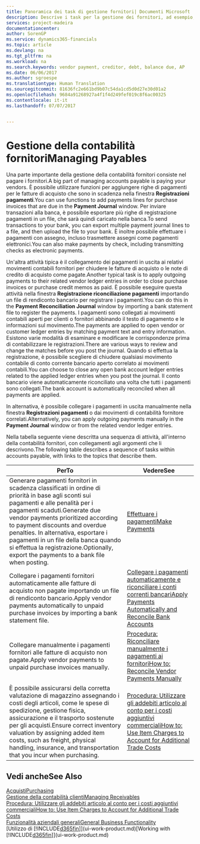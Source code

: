 ```yaml
---
title: Panoramica dei task di gestione fornitori| Documenti Microsoft
description: Descrive i task per la gestione dei fornitori, ad esempio, pagare i creditori o collegare i pagamenti in uscita ai movimenti contabili per chiudere fatture o note di credito.
services: project-madeira
documentationcenter: 
author: SorenGP
ms.service: dynamics365-financials
ms.topic: article
ms.devlang: na
ms.tgt_pltfrm: na
ms.workload: na
ms.search.keywords: vendor payment, creditor, debt, balance due, AP
ms.date: 06/06/2017
ms.author: sgroespe
ms.translationtype: Human Translation
ms.sourcegitcommit: 81636fc2e661bd9b07c54da1cd5d0d27e30d01a2
ms.openlocfilehash: 9684a91268927a4f1f4d249fef019c8f6ac00325
ms.contentlocale: it-it
ms.lasthandoff: 07/07/2017


---
```

# <a name="managing-payables"></a><span data-ttu-id="4100b-103">Gestione della contabilità fornitori</span><span class="sxs-lookup"><span data-stu-id="4100b-103">Managing Payables</span></span>
<span data-ttu-id="4100b-104">Una parte importante della gestione della contabilità fornitori consiste nel pagare i fornitori.</span><span class="sxs-lookup"><span data-stu-id="4100b-104">A big part of managing accounts payable is paying your vendors.</span></span> <span data-ttu-id="4100b-105">È possibile utilizzare funzioni per aggiungere righe di pagamenti per le fatture di acquisto che sono in scadenza nella finestra **Registrazioni pagamenti**.</span><span class="sxs-lookup"><span data-stu-id="4100b-105">You can use functions to add payments lines for purchase invoices that are due in the **Payment Journal** window.</span></span> <span data-ttu-id="4100b-106">Per inviare transazioni alla banca, è possibile esportare più righe di registrazione pagamenti in un file, che sarà quindi caricato nella banca.</span><span class="sxs-lookup"><span data-stu-id="4100b-106">To send transactions to your bank, you can export multiple payment journal lines to a file, and then upload the file to your bank.</span></span> <span data-ttu-id="4100b-107">È inoltre possibile effettuare i pagamenti con assegno, incluso trasmettere assegni come pagamenti elettronici.</span><span class="sxs-lookup"><span data-stu-id="4100b-107">You can also make payments by check, including transmitting checks as electronic payments.</span></span>

<span data-ttu-id="4100b-108">Un'altra attività tipica è il collegamento dei pagamenti in uscita ai relativi movimenti contabili fornitori per chiudere le fatture di acquisto o le note di credito di acquisto come pagate.</span><span class="sxs-lookup"><span data-stu-id="4100b-108">Another typical task is to apply outgoing payments to their related vendor ledger entries in order to close purchase invoices or purchase credit memos as paid.</span></span> <span data-ttu-id="4100b-109">È possibile eseguire questa attività nella finestra **Registrazione riconciliazione pagamenti** importando un file di rendiconto bancario per registrare i pagamenti.</span><span class="sxs-lookup"><span data-stu-id="4100b-109">You can do this in the **Payment Reconciliation Journal** window by importing a bank statement file to register the payments.</span></span> <span data-ttu-id="4100b-110">I pagamenti sono collegati ai movimenti contabili aperti per clienti o fornitori abbinando il testo di pagamento e le informazioni sul movimento.</span><span class="sxs-lookup"><span data-stu-id="4100b-110">The payments are applied to open vendor or customer ledger entries by matching payment text and entry information.</span></span> <span data-ttu-id="4100b-111">Esistono varie modalità di esaminare e modificare le corrispondenze prima di contabilizzare le registrazioni.</span><span class="sxs-lookup"><span data-stu-id="4100b-111">There are various ways to review and change the matches before you post the journal.</span></span> <span data-ttu-id="4100b-112">Quando si effettua la registrazione, è possibile scegliere di chiudere qualsiasi movimento contabile di conto corrente bancario aperto correlato ai movimenti contabili.</span><span class="sxs-lookup"><span data-stu-id="4100b-112">You can choose to close any open bank account ledger entries related to the applied ledger entries when you post the journal.</span></span> <span data-ttu-id="4100b-113">Il conto bancario viene automaticamente riconciliato una volta che tutti i pagamenti sono collegati.</span><span class="sxs-lookup"><span data-stu-id="4100b-113">The bank account is automatically reconciled when all payments are applied.</span></span>

<span data-ttu-id="4100b-114">In alternativa, è possibile collegare i pagamenti in uscita manualmente nella finestra **Registrazioni pagamenti** o dai movimenti di contabilità fornitore correlati.</span><span class="sxs-lookup"><span data-stu-id="4100b-114">Alternatively, you can apply outgoing payments manually in the **Payment Journal** window or from the related vendor ledger entries.</span></span>

<span data-ttu-id="4100b-115">Nella tabella seguente viene descritta una sequenza di attività, all'interno della contabilità fornitori, con collegamenti agli argomenti che li descrivono.</span><span class="sxs-lookup"><span data-stu-id="4100b-115">The following table describes a sequence of tasks within accounts payable, with links to the topics that describe them.</span></span>

| <span data-ttu-id="4100b-116">Per</span><span class="sxs-lookup"><span data-stu-id="4100b-116">To</span></span> | <span data-ttu-id="4100b-117">Vedere</span><span class="sxs-lookup"><span data-stu-id="4100b-117">See</span></span> |
| --- | --- |
| <span data-ttu-id="4100b-118">Generare pagamenti fornitori in scadenza classificati in ordine di priorità in base agli sconti sui pagamenti e alle penalità per i pagamenti scaduti.</span><span class="sxs-lookup"><span data-stu-id="4100b-118">Generate due vendor payments prioritized according to payment discounts and overdue penalties.</span></span> <span data-ttu-id="4100b-119">In alternativa, esportare i pagamenti in un file della banca quando si effettua la registrazione.</span><span class="sxs-lookup"><span data-stu-id="4100b-119">Optionally, export the payments to a bank file when posting.</span></span> |[<span data-ttu-id="4100b-120">Effettuare i pagamenti</span><span class="sxs-lookup"><span data-stu-id="4100b-120">Make Payments</span></span>](payables-make-payments.md) |
| <span data-ttu-id="4100b-121">Collegare i pagamenti fornitori automaticamente alle fatture di acquisto non pagate importando un file di rendiconto bancario.</span><span class="sxs-lookup"><span data-stu-id="4100b-121">Apply vendor payments automatically to unpaid purchase invoices by importing a bank statement file.</span></span> |[<span data-ttu-id="4100b-122">Collegare i pagamenti automaticamente e riconciliare i conti correnti bancari</span><span class="sxs-lookup"><span data-stu-id="4100b-122">Apply Payments Automatically and Reconcile Bank Accounts</span></span>](receivables-apply-payments-auto-reconcile-bank-accounts.md) |
| <span data-ttu-id="4100b-123">Collegare manualmente i pagamenti fornitori alle fatture di acquisto non pagate.</span><span class="sxs-lookup"><span data-stu-id="4100b-123">Apply vendor payments to unpaid purchase invoices manually.</span></span> |[<span data-ttu-id="4100b-124">Procedura: Riconciliare manualmente i pagamenti ai fornitori</span><span class="sxs-lookup"><span data-stu-id="4100b-124">How to: Reconcile Vendor Payments Manually</span></span>](payables-how-apply-purchase-transactions-manually.md) |
|<span data-ttu-id="4100b-125">È possibile assicurarsi della corretta valutazione di magazzino assegnando i costi degli articoli, come le spese di spedizione, gestione fisica, assicurazione e il trasporto sostenute per gli acquisti.</span><span class="sxs-lookup"><span data-stu-id="4100b-125">Ensure correct inventory valuation by assigning added item costs, such as freight, physical handling, insurance, and transportation that you incur when purchasing.</span></span>|[<span data-ttu-id="4100b-126">Procedura: Utilizzare gli addebiti articolo al conto per i costi aggiuntivi commerciali</span><span class="sxs-lookup"><span data-stu-id="4100b-126">How to: Use Item Charges to Account for Additional Trade Costs</span></span>](payables-how-assign-item-charges.md)|

## <a name="see-also"></a><span data-ttu-id="4100b-127">Vedi anche</span><span class="sxs-lookup"><span data-stu-id="4100b-127">See Also</span></span>
[<span data-ttu-id="4100b-128">Acquisti</span><span class="sxs-lookup"><span data-stu-id="4100b-128">Purchasing</span></span>](purchasing-manage-purchasing.md)  
[<span data-ttu-id="4100b-129">Gestione della contabilità clienti</span><span class="sxs-lookup"><span data-stu-id="4100b-129">Managing Receivables</span></span>](receivables-manage-receivables.md)  
[<span data-ttu-id="4100b-130">Procedura: Utilizzare gli addebiti articolo al conto per i costi aggiuntivi commerciali</span><span class="sxs-lookup"><span data-stu-id="4100b-130">How to: Use Item Charges to Account for Additional Trade Costs</span></span>](payables-how-assign-item-charges.md)  
[<span data-ttu-id="4100b-131">Funzionalità aziendali generali</span><span class="sxs-lookup"><span data-stu-id="4100b-131">General Business Functionality</span></span>](ui-across-business-areas.md)  
<span data-ttu-id="4100b-132">[Utilizzo di [!INCLUDE[d365fin](includes/d365fin_md.md)]](ui-work-product.md)</span><span class="sxs-lookup"><span data-stu-id="4100b-132">[Working with [!INCLUDE[d365fin](includes/d365fin_md.md)]](ui-work-product.md)</span></span>

